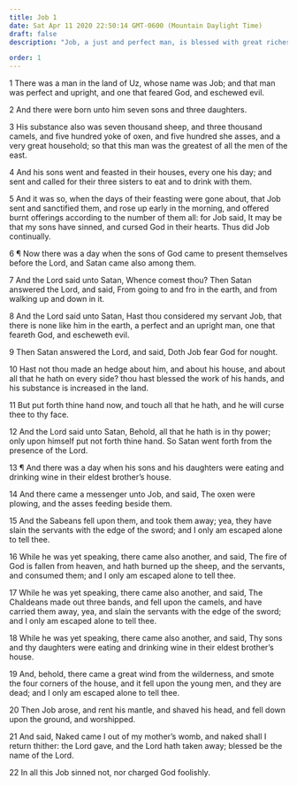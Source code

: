 ```yaml
---
title: Job 1
date: Sat Apr 11 2020 22:50:14 GMT-0600 (Mountain Daylight Time)
draft: false
description: "Job, a just and perfect man, is blessed with great riches—Satan obtains permission from the Lord to tempt and try Job—Job’s property and children are destroyed, and yet he praises and blesses the Lord."

order: 1
---
```

    
1 There was a man in the land of Uz, whose name was Job; and that man was perfect and upright, and one that feared God, and eschewed evil.

2 And there were born unto him seven sons and three daughters.

3 His substance also was seven thousand sheep, and three thousand camels, and five hundred yoke of oxen, and five hundred she asses, and a very great household; so that this man was the greatest of all the men of the east.

4 And his sons went and feasted in their houses, every one his day; and sent and called for their three sisters to eat and to drink with them.

5 And it was so, when the days of their feasting were gone about, that Job sent and sanctified them, and rose up early in the morning, and offered burnt offerings according to the number of them all: for Job said, It may be that my sons have sinned, and cursed God in their hearts. Thus did Job continually.

6 ¶ Now there was a day when the sons of God came to present themselves before the Lord, and Satan came also among them.

7 And the Lord said unto Satan, Whence comest thou? Then Satan answered the Lord, and said, From going to and fro in the earth, and from walking up and down in it.

8 And the Lord said unto Satan, Hast thou considered my servant Job, that there is none like him in the earth, a perfect and an upright man, one that feareth God, and escheweth evil.

9 Then Satan answered the Lord, and said, Doth Job fear God for nought.

10 Hast not thou made an hedge about him, and about his house, and about all that he hath on every side? thou hast blessed the work of his hands, and his substance is increased in the land.

11 But put forth thine hand now, and touch all that he hath, and he will curse thee to thy face.

12 And the Lord said unto Satan, Behold, all that he hath is in thy power; only upon himself put not forth thine hand. So Satan went forth from the presence of the Lord.

13 ¶ And there was a day when his sons and his daughters were eating and drinking wine in their eldest brother’s house.

14 And there came a messenger unto Job, and said, The oxen were plowing, and the asses feeding beside them.

15 And the Sabeans fell upon them, and took them away; yea, they have slain the servants with the edge of the sword; and I only am escaped alone to tell thee.

16 While he was yet speaking, there came also another, and said, The fire of God is fallen from heaven, and hath burned up the sheep, and the servants, and consumed them; and I only am escaped alone to tell thee.

17 While he was yet speaking, there came also another, and said, The Chaldeans made out three bands, and fell upon the camels, and have carried them away, yea, and slain the servants with the edge of the sword; and I only am escaped alone to tell thee.

18 While he was yet speaking, there came also another, and said, Thy sons and thy daughters were eating and drinking wine in their eldest brother’s house.

19 And, behold, there came a great wind from the wilderness, and smote the four corners of the house, and it fell upon the young men, and they are dead; and I only am escaped alone to tell thee.

20 Then Job arose, and rent his mantle, and shaved his head, and fell down upon the ground, and worshipped.

21 And said, Naked came I out of my mother’s womb, and naked shall I return thither: the Lord gave, and the Lord hath taken away; blessed be the name of the Lord.

22 In all this Job sinned not, nor charged God foolishly.
